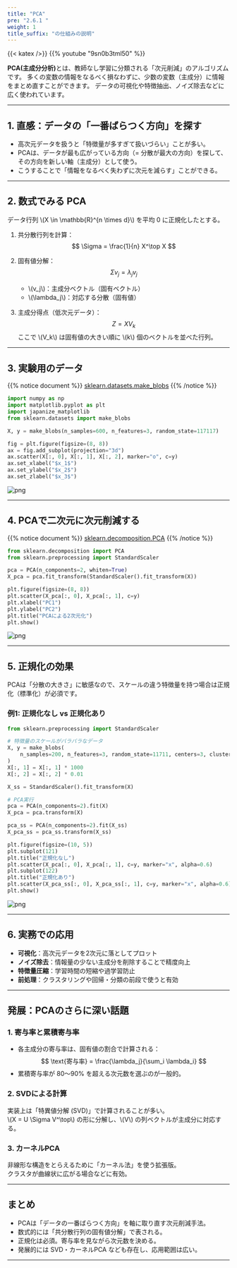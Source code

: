 ```yaml
---
title: "PCA"
pre: "2.6.1 "
weight: 1
title_suffix: "の仕組みの説明"
---
```


{{< katex />}}
{{% youtube "9sn0b3tml50" %}}

<div class="pagetop-box">
    <p><b>PCA(主成分分析)</b>とは、教師なし学習に分類される「次元削減」のアルゴリズムです。  
    多くの変数の情報をなるべく損なわずに、少数の変数（主成分）に情報をまとめ直すことができます。  
    データの可視化や特徴抽出、ノイズ除去などに広く使われています。</p>
</div>

---

## 1. 直感：データの「一番ばらつく方向」を探す
- 高次元データを扱うと「特徴量が多すぎて扱いづらい」ことが多い。  
- PCAは、データが最も広がっている方向（= 分散が最大の方向）を探して、その方向を新しい軸（主成分）として使う。  
- こうすることで「情報をなるべく失わずに次元を減らす」ことができる。

---

## 2. 数式でみる PCA

データ行列 \\(X \in \mathbb{R}^{n \times d}\\) を平均 0 に正規化したとする。

1. 共分散行列を計算：
   $$
   \Sigma = \frac{1}{n} X^\top X
   $$

2. 固有値分解：
   $$
   \Sigma v_j = \lambda_j v_j
   $$
   - \\(v_j\\)：主成分ベクトル（固有ベクトル）  
   - \\(\lambda_j\\)：対応する分散（固有値）

3. 主成分得点（低次元データ）：
   $$
   Z = X V_k
   $$
   ここで \\(V_k\\) は固有値の大きい順に \\(k\\) 個のベクトルを並べた行列。

---

## 3. 実験用のデータ

{{% notice document %}}
[sklearn.datasets.make_blobs](https://scikit-learn.org/stable/modules/generated/sklearn.datasets.make_blobs.html)
{{% /notice %}}

```python
import numpy as np
import matplotlib.pyplot as plt
import japanize_matplotlib
from sklearn.datasets import make_blobs

X, y = make_blobs(n_samples=600, n_features=3, random_state=117117)

fig = plt.figure(figsize=(8, 8))
ax = fig.add_subplot(projection="3d")
ax.scatter(X[:, 0], X[:, 1], X[:, 2], marker="o", c=y)
ax.set_xlabel("$x_1$")
ax.set_ylabel("$x_2$")
ax.set_zlabel("$x_3$")
```

![png](/images/basic/dimensionality_reduction/PCA_files/PCA_4_1.png)

---

## 4. PCAで二次元に次元削減する

{{% notice document %}}
[sklearn.decomposition.PCA](https://scikit-learn.org/stable/modules/generated/sklearn.decomposition.PCA.html)
{{% /notice %}}

```python
from sklearn.decomposition import PCA
from sklearn.preprocessing import StandardScaler

pca = PCA(n_components=2, whiten=True)
X_pca = pca.fit_transform(StandardScaler().fit_transform(X))

plt.figure(figsize=(8, 8))
plt.scatter(X_pca[:, 0], X_pca[:, 1], c=y)
plt.xlabel("PC1")
plt.ylabel("PC2")
plt.title("PCAによる2次元化")
plt.show()
```

![png](/images/basic/dimensionality_reduction/PCA_files/PCA_6_1.png)

---

## 5. 正規化の効果
PCAは「分散の大きさ」に敏感なので、スケールの違う特徴量を持つ場合は正規化（標準化）が必須です。

### 例1: 正規化なし vs 正規化あり

```python
from sklearn.preprocessing import StandardScaler

# 特徴量のスケールがバラバラなデータ
X, y = make_blobs(
    n_samples=200, n_features=3, random_state=11711, centers=3, cluster_std=2.0
)
X[:, 1] = X[:, 1] * 1000
X[:, 2] = X[:, 2] * 0.01

X_ss = StandardScaler().fit_transform(X)

# PCA実行
pca = PCA(n_components=2).fit(X)
X_pca = pca.transform(X)

pca_ss = PCA(n_components=2).fit(X_ss)
X_pca_ss = pca_ss.transform(X_ss)

plt.figure(figsize=(10, 5))
plt.subplot(121)
plt.title("正規化なし")
plt.scatter(X_pca[:, 0], X_pca[:, 1], c=y, marker="x", alpha=0.6)
plt.subplot(122)
plt.title("正規化あり")
plt.scatter(X_pca_ss[:, 0], X_pca_ss[:, 1], c=y, marker="x", alpha=0.6)
plt.show()
```

![png](/images/basic/dimensionality_reduction/PCA_files/PCA_8_0.png)

---

## 6. 実務での応用
- **可視化**：高次元データを2次元に落としてプロット  
- **ノイズ除去**：情報量の少ない主成分を削除することで精度向上  
- **特徴量圧縮**：学習時間の短縮や過学習防止  
- **前処理**：クラスタリングや回帰・分類の前段で使うと有効  

---

## 発展：PCAのさらに深い話題

### 1. 寄与率と累積寄与率
- 各主成分の寄与率は、固有値の割合で計算される：
  $$
  \text{寄与率} = \frac{\lambda_j}{\sum_i \lambda_i}
  $$
- 累積寄与率が 80〜90% を超える次元数を選ぶのが一般的。

### 2. SVDによる計算
実装上は「特異値分解 (SVD)」で計算されることが多い。  
\\(X = U \Sigma V^\top\\) の形に分解し、\\(V\\) の列ベクトルが主成分に対応する。

### 3. カーネルPCA
非線形な構造をとらえるために「カーネル法」を使う拡張版。  
クラスタが曲線状に広がる場合などに有効。

---

## まとめ
- PCAは「データの一番ばらつく方向」を軸に取り直す次元削減手法。  
- 数式的には「共分散行列の固有値分解」で表される。  
- 正規化は必須。寄与率を見ながら次元数を決める。  
- 発展的には SVD・カーネルPCA なども存在し、応用範囲は広い。  

---
